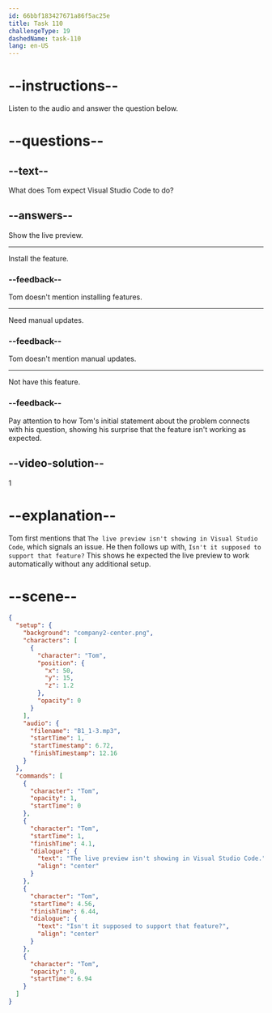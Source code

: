 ```yaml
---
id: 66bbf183427671a86f5ac25e
title: Task 110
challengeType: 19
dashedName: task-110
lang: en-US
---
```


<!-- Audio Reference:
Tom: The live preview isn't showing in Visual Studio Code. Isn't it supposed to support that feature? -->

# --instructions--

Listen to the audio and answer the question below.

# --questions--

## --text--

What does Tom expect Visual Studio Code to do?

## --answers--

Show the live preview.

---

Install the feature.

### --feedback--

Tom doesn't mention installing features.

---

Need manual updates.

### --feedback--

Tom doesn't mention manual updates.

---

Not have this feature.

### --feedback--

Pay attention to how Tom's initial statement about the problem connects with his question, showing his surprise that the feature isn't working as expected.
  
## --video-solution--

1

# --explanation--

Tom first mentions that `The live preview isn't showing in Visual Studio Code`, which signals an issue. He then follows up with, `Isn't it supposed to support that feature?` This shows he expected the live preview to work automatically without any additional setup.

# --scene--

```json
{
  "setup": {
    "background": "company2-center.png",
    "characters": [
      {
        "character": "Tom",
        "position": {
          "x": 50,
          "y": 15,
          "z": 1.2
        },
        "opacity": 0
      }
    ],
    "audio": {
      "filename": "B1_1-3.mp3",
      "startTime": 1,
      "startTimestamp": 6.72,
      "finishTimestamp": 12.16
    }
  },
  "commands": [
    {
      "character": "Tom",
      "opacity": 1,
      "startTime": 0
    },
    {
      "character": "Tom",
      "startTime": 1,
      "finishTime": 4.1,
      "dialogue": {
        "text": "The live preview isn't showing in Visual Studio Code.",
        "align": "center"
      }
    },
    {
      "character": "Tom",
      "startTime": 4.56,
      "finishTime": 6.44,
      "dialogue": {
        "text": "Isn't it supposed to support that feature?",
        "align": "center"
      }
    },
    {
      "character": "Tom",
      "opacity": 0,
      "startTime": 6.94
    }
  ]
}
```
